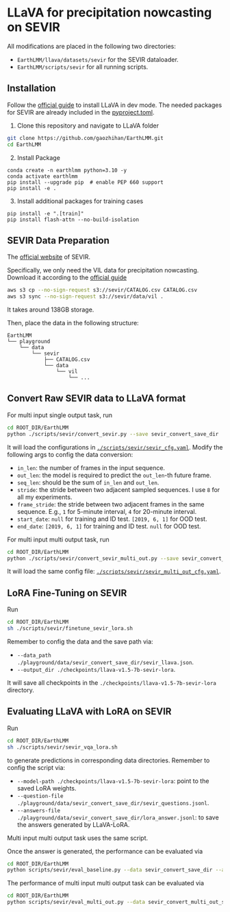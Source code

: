 # LLaVA for precipitation nowcasting on SEVIR
All modifications are placed in the following two directories:
- `EarthLMM/llava/datasets/sevir` for the SEVIR dataloader.
- `EarthLMM/scripts/sevir` for all running scripts.

## Installation
Follow the [official guide](README.md) to install LLaVA in dev mode.
The needed packages for SEVIR are already included in the [pyproject.toml](pyproject.toml).

1. Clone this repository and navigate to LLaVA folder
```bash
git clone https://github.com/gaozhihan/EarthLMM.git
cd EarthLMM
```

2. Install Package
```Shell
conda create -n earthlmm python=3.10 -y
conda activate earthlmm
pip install --upgrade pip  # enable PEP 660 support
pip install -e .
```

3. Install additional packages for training cases
```
pip install -e ".[train]"
pip install flash-attn --no-build-isolation
```

## SEVIR Data Preparation
The [official website](https://sevir.mit.edu/) of SEVIR.

Specifically, we only need the VIL data for precipitation nowcasting. Download it according to the [official guide](https://nbviewer.org/github/MIT-AI-Accelerator/eie-sevir/blob/master/examples/SEVIR_Tutorial.ipynb#download)
```bash
aws s3 cp --no-sign-request s3://sevir/CATALOG.csv CATALOG.csv
aws s3 sync --no-sign-request s3://sevir/data/vil .
```
It takes around 138GB storage.

Then, place the data in the following structure:
```
EarthLMM
└── playground
    └── data
        └── sevir
            ├── CATALOG.csv
            └── data
                └── vil
                    └── ...
```

## Convert Raw SEVIR data to LLaVA format
For multi input single output task, run
```bash
cd ROOT_DIR/EarthLMM
python ./scripts/sevir/convert_sevir.py --save sevir_convert_save_dir
```
It will load the configurations in [`./scripts/sevir/sevir_cfg.yaml`](./scripts/sevir/sevir_cfg.yaml).
Modify the following args to config the data conversion:
- `in_len`: the number of frames in the input sequence.
- `out_len`: the model is required to predict the `out_len`-th future frame.
- `seq_len`: should be the sum of `in_len` and `out_len`.
- `stride`: the stride between two adjacent sampled sequences. I use `8` for all my experiments.
- `frame_stride`: the stride between two adjacent frames in the same sequence. E.g., `1` for 5-minute interval, `4` for 20-minute interval.
- `start_date`: `null` for training and ID test. `[2019, 6, 1]` for OOD test.
- `end_date`: `[2019, 6, 1]` for training and ID test. `null` for OOD test.

For multi input multi output task, run
```bash
cd ROOT_DIR/EarthLMM
python ./scripts/sevir/convert_sevir_multi_out.py --save sevir_convert_multi_out_save_dir
```
It will load the same config file: [`./scripts/sevir/sevir_multi_out_cfg.yaml`](./scripts/sevir/sevir_cfg.yaml).

## LoRA Fine-Tuning on SEVIR
Run
```bash
cd ROOT_DIR/EarthLMM
sh ./scripts/sevir/finetune_sevir_lora.sh
```
Remember to config the data and the save path via:
- `--data_path ./playground/data/sevir_convert_save_dir/sevir_llava.json`.
- `--output_dir ./checkpoints/llava-v1.5-7b-sevir-lora`.

It will save all checkpoints in the `./checkpoints/llava-v1.5-7b-sevir-lora` directory.

## Evaluating LLaVA with LoRA on SEVIR
Run
```bash
cd ROOT_DIR/EarthLMM
sh ./scripts/sevir/sevir_vqa_lora.sh
```
to generate predictions in corresponding data directories.
Remember to config the script via:
- `--model-path ./checkpoints/llava-v1.5-7b-sevir-lora`: point to the saved LoRA weights.
- `--question-file ./playground/data/sevir_convert_save_dir/sevir_questions.jsonl`.
- `--answers-file ./playground/data/sevir_convert_save_dir/lora_answer.jsonl`: to save the answers generated by LLaVA-LoRA.

Multi input multi output task uses the same script.

Once the answer is generated, the performance can be evaluated via
```bash
cd ROOT_DIR/EarthLMM
python scripts/sevir/eval_baseline.py --data sevir_convert_save_dir --answer lora_answer.jsonl
```

The performance of multi input multi output task can be evaluated via
```bash
cd ROOT_DIR/EarthLMM
python scripts/sevir/eval_multi_out.py --data sevir_convert_multi_out_save_dir --answer lora_answer.jsonl
```

